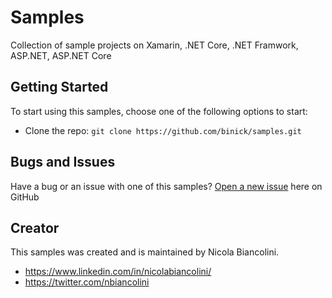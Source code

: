 # Samples
Collection of sample projects on Xamarin, .NET Core, .NET Framwork, ASP.NET, ASP.NET Core

## Getting Started
To start using this samples, choose one of the following options to start:
- Clone the repo: `git clone https://github.com/binick/samples.git`

## Bugs and Issues
Have a bug or an issue with one of this samples? [Open a new issue](https://github.com/binick/samples/issues/new) here on GitHub

## Creator
This samples was created and is maintained by Nicola Biancolini.
- https://www.linkedin.com/in/nicolabiancolini/
- https://twitter.com/nbiancolini
